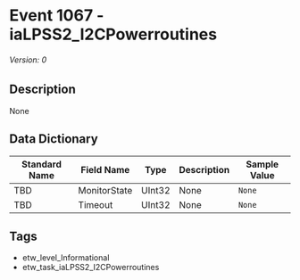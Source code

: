 # Event 1067 - iaLPSS2_I2CPowerroutines
###### Version: 0

## Description
None

## Data Dictionary
|Standard Name|Field Name|Type|Description|Sample Value|
|---|---|---|---|---|
|TBD|MonitorState|UInt32|None|`None`|
|TBD|Timeout|UInt32|None|`None`|

## Tags
* etw_level_Informational
* etw_task_iaLPSS2_I2CPowerroutines